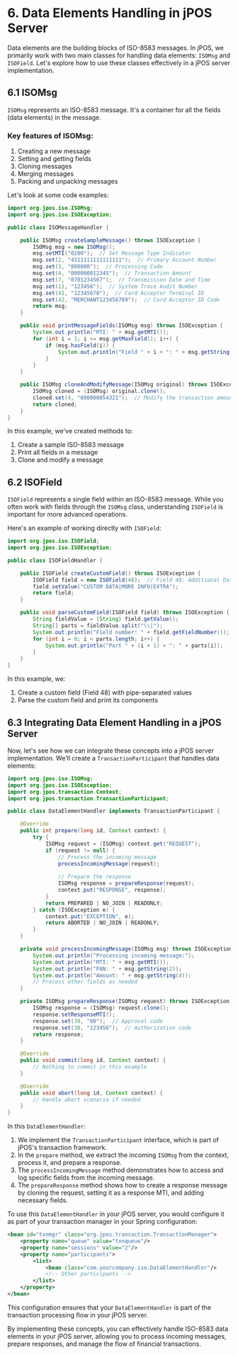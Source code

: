 # 6. Data Elements Handling in jPOS Server

Data elements are the building blocks of ISO-8583 messages. In jPOS, we primarily work with two main classes for handling data elements: `ISOMsg` and `ISOField`. Let's explore how to use these classes effectively in a jPOS server implementation.

## 6.1 ISOMsg

`ISOMsg` represents an ISO-8583 message. It's a container for all the fields (data elements) in the message.

### Key features of ISOMsg:

1. Creating a new message
2. Setting and getting fields
3. Cloning messages
4. Merging messages
5. Packing and unpacking messages

Let's look at some code examples:

```java
import org.jpos.iso.ISOMsg;
import org.jpos.iso.ISOException;

public class ISOMessageHandler {

    public ISOMsg createSampleMessage() throws ISOException {
        ISOMsg msg = new ISOMsg();
        msg.setMTI("0200");  // Set Message Type Indicator
        msg.set(2, "4111111111111111");  // Primary Account Number
        msg.set(3, "000000");  // Processing Code
        msg.set(4, "000000012345");  // Transaction Amount
        msg.set(7, "0701234567");  // Transmission Date and Time
        msg.set(11, "123456");  // System Trace Audit Number
        msg.set(41, "12345678");  // Card Acceptor Terminal ID
        msg.set(42, "MERCHANT123456789");  // Card Acceptor ID Code
        return msg;
    }

    public void printMessageFields(ISOMsg msg) throws ISOException {
        System.out.println("MTI: " + msg.getMTI());
        for (int i = 1; i <= msg.getMaxField(); i++) {
            if (msg.hasField(i)) {
                System.out.println("Field " + i + ": " + msg.getString(i));
            }
        }
    }

    public ISOMsg cloneAndModifyMessage(ISOMsg original) throws ISOException {
        ISOMsg cloned = (ISOMsg) original.clone();
        cloned.set(4, "000000054321");  // Modify the transaction amount
        return cloned;
    }
}
```

In this example, we've created methods to:
1. Create a sample ISO-8583 message
2. Print all fields in a message
3. Clone and modify a message

## 6.2 ISOField

`ISOField` represents a single field within an ISO-8583 message. While you often work with fields through the `ISOMsg` class, understanding `ISOField` is important for more advanced operations.

Here's an example of working directly with `ISOField`:

```java
import org.jpos.iso.ISOField;
import org.jpos.iso.ISOException;

public class ISOFieldHandler {

    public ISOField createCustomField() throws ISOException {
        ISOField field = new ISOField(48);  // Field 48: Additional Data - Private Use
        field.setValue("CUSTOM DATA|MORE INFO|EXTRA");
        return field;
    }

    public void parseCustomField(ISOField field) throws ISOException {
        String fieldValue = (String) field.getValue();
        String[] parts = fieldValue.split("\\|");
        System.out.println("Field number: " + field.getFieldNumber());
        for (int i = 0; i < parts.length; i++) {
            System.out.println("Part " + (i + 1) + ": " + parts[i]);
        }
    }
}
```

In this example, we:
1. Create a custom field (Field 48) with pipe-separated values
2. Parse the custom field and print its components

## 6.3 Integrating Data Element Handling in a jPOS Server

Now, let's see how we can integrate these concepts into a jPOS server implementation. We'll create a `TransactionParticipant` that handles data elements:

```java
import org.jpos.iso.ISOMsg;
import org.jpos.iso.ISOException;
import org.jpos.transaction.Context;
import org.jpos.transaction.TransactionParticipant;

public class DataElementHandler implements TransactionParticipant {

    @Override
    public int prepare(long id, Context context) {
        try {
            ISOMsg request = (ISOMsg) context.get("REQUEST");
            if (request != null) {
                // Process the incoming message
                processIncomingMessage(request);
                
                // Prepare the response
                ISOMsg response = prepareResponse(request);
                context.put("RESPONSE", response);
            }
            return PREPARED | NO_JOIN | READONLY;
        } catch (ISOException e) {
            context.put("EXCEPTION", e);
            return ABORTED | NO_JOIN | READONLY;
        }
    }

    private void processIncomingMessage(ISOMsg msg) throws ISOException {
        System.out.println("Processing incoming message:");
        System.out.println("MTI: " + msg.getMTI());
        System.out.println("PAN: " + msg.getString(2));
        System.out.println("Amount: " + msg.getString(4));
        // Process other fields as needed
    }

    private ISOMsg prepareResponse(ISOMsg request) throws ISOException {
        ISOMsg response = (ISOMsg) request.clone();
        response.setResponseMTI();
        response.set(39, "00");  // Approval code
        response.set(38, "123456");  // Authorization code
        return response;
    }

    @Override
    public void commit(long id, Context context) {
        // Nothing to commit in this example
    }

    @Override
    public void abort(long id, Context context) {
        // Handle abort scenario if needed
    }
}
```

In this `DataElementHandler`:

1. We implement the `TransactionParticipant` interface, which is part of jPOS's transaction framework.
2. In the `prepare` method, we extract the incoming `ISOMsg` from the context, process it, and prepare a response.
3. The `processIncomingMessage` method demonstrates how to access and log specific fields from the incoming message.
4. The `prepareResponse` method shows how to create a response message by cloning the request, setting it as a response MTI, and adding necessary fields.

To use this `DataElementHandler` in your jPOS server, you would configure it as part of your transaction manager in your Spring configuration:

```xml
<bean id="txnmgr" class="org.jpos.transaction.TransactionManager">
    <property name="queue" value="txnqueue"/>
    <property name="sessions" value="2"/>
    <property name="participants">
        <list>
            <bean class="com.yourcompany.iso.DataElementHandler"/>
            <!-- Other participants -->
        </list>
    </property>
</bean>
```

This configuration ensures that your `DataElementHandler` is part of the transaction processing flow in your jPOS server.

By implementing these concepts, you can effectively handle ISO-8583 data elements in your jPOS server, allowing you to process incoming messages, prepare responses, and manage the flow of financial transactions.